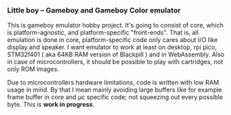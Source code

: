 ### Little boy – Gameboy and Gameboy Color emulator

This is gameboy emulator hobby project. It's going to consist of core, which is platform-agnostic, and platform-specific "front-ends". That is, all emulation is done in core, platform-specific code only cares about I/O like display and speaker.
I want emulator to work at least on desktop, rpi pico, STM32f401 ( aka 64KB RAM version of Blackpill ) and in WebAssembly. Also in case of microcontrollers, it should be possible to play with cartridges, not only ROM images.

Due to microcontrollers hardware limitations, code is written with low RAM usage in mind. By that I mean mainly avoiding large buffers like for example frame buffer in core and µc specific code; not squeezing out every possible byte.
This is **work in progress**.
